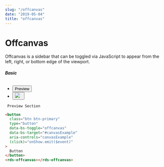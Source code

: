```yaml
---
slug: "/offcanvas"
date: "2019-05-04"
title: "offcanvas"
---
```

<!-- CSS only -->
<link href="https://cdn.jsdelivr.net/npm/bootstrap@5.1.3/dist/css/bootstrap.min.css" rel="stylesheet" integrity="sha384-1BmE4kWBq78iYhFldvKuhfTAU6auU8tT94WrHftjDbrCEXSU1oBoqyl2QvZ6jIW3" crossorigin="anonymous">
<link rel="stylesheet" href="../assets/css/style-elements.css">

  
 

<link rel="stylesheet" href="../assets/css/main.css">

#  **Offcanvas**
  
<p class="">Offcanvas is a sidebar that can be toggled via JavaScript to appear from the left, right, or bottom edge of the viewport.</p>

<section class="py-4">
 <h6><b>Basic </b> </h6>
  
  <div class="py-3">
    <div class="cust-tabs">
  <ul class="nav nav-tabs" id="myTab1" role="tablist">

  <li class="nav-item" role="presentation">
  <button class="nav-link active" id="preview-tab" data-bs-toggle="tab" data-bs-target="#preview1" type="button" role="tab" aria-controls="preview1" aria-selected="true">Preview</button>
  </li>

  <li class="nav-item" role="presentation">
  <button class="nav-link" id="code-tab" data-bs-toggle="tab" data-bs-target="#code1" type="button" role="tab" aria-controls="code" aria-selected="false"><img src="../../../../../../../raaghu/src/images/Angular_Icon.png"> &nbsp;
  <i class="bi bi-code-slash" style="font-size:1.0rem"></i></button>
  </li>
</ul>


<div class="tab-content card border" id="myTabContent1">

  <div class="tab-pane fade show active" id="preview1" role="tabpanel" aria-labelledby="preview-tab">
  
  <div class="contents bg-light p-5">

     Preview Section
     
  </div>
  </div>
  <div class="tab-pane fade" id="code1" role="tabpanel" aria-labelledby="code-tab">
   <div class="contents bg-code">
     <div class=" py-4 px-4" >

```html
<button
  class="btn btn-primary"
  type="button"
  data-bs-toggle="offcanvas"
  data-bs-target="#canvasExample"
  aria-controls="canvasExample"
  (click)="onShow.emit($event)"
>
  Button
</button>
<rds-offcanvas></rds-offcanvas>
```
</div>
  </div>
</div>

</div>
     </div>
  </div>

</section>
